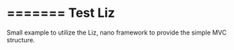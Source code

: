 =======
Test Liz
========
Small example to utilize the Liz, nano framework to provide the simple MVC structure.

